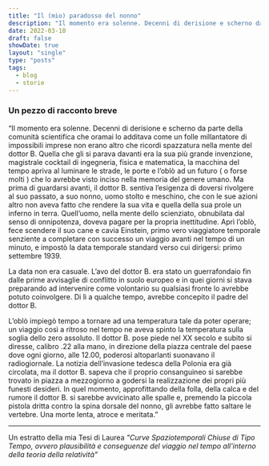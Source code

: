 ```yaml
---
title: "Il (mio) paradosso del nonno"
description: "Il momento era solenne. Decenni di derisione e scherno da parte della comunità scientifica che oramai lo additava come un folle millantatore di impossibili imprese non erano altro che ricordi spazzatura nella mente del dottor B..."
date: 2022-03-10
draft: false
showDate: true
layout: "single"
type: "posts"
tags:
  - blog
  - storie
---
```

### Un pezzo di racconto breve

“Il momento era solenne. Decenni di derisione e scherno da parte della comunità scientifica che oramai lo additava come un folle millantatore di impossibili imprese non erano altro che ricordi spazzatura nella mente del dottor B. Quella che gli si parava davanti era la sua più grande invenzione, magistrale cocktail di ingegneria, fisica e matematica, la macchina del tempo apriva al luminare le strade, le porte e l’oblò ad un futuro ( o forse molti ) che lo avrebbe visto inciso nella memoria del genere umano. Ma prima di guardarsi avanti, il dottor B. sentiva l’esigenza di doversi rivolgere al suo passato, a suo nonno, uomo stolto e meschino, che con le sue azioni altro non aveva fatto che rendere la sua vita e quella della sua prole un inferno in terra. Quell’uomo, nella mente dello scienziato, obnubilata dal senso di onnipotenza, doveva pagare per la propria inettitudine. Aprì l’oblò, fece scendere il suo cane e cavia Einstein, primo vero viaggiatore temporale senziente a completare con successo un viaggio avanti nel tempo di un minuto, e impostò la data temporale standard verso cui dirigersi: primo settembre 1939.

La data non era casuale. L’avo del dottor B. era stato un guerrafondaio fin dalle prime avvisaglie di conflitto in suolo europeo e in quei giorni si stava preparando ad intervenire come volontario su qualsiasi fronte lo avrebbe potuto coinvolgere. Di lì a qualche tempo, avrebbe concepito il padre del dottor B.

L’oblò impiegò tempo a tornare ad una temperatura tale da poter operare; un viaggio così a ritroso nel tempo ne aveva spinto la temperatura sulla soglia dello zero assoluto. Il dottor B. pose piede nel XX secolo e subito si diresse, calibro .22 alla mano, in direzione della piazza centrale del paese dove ogni giorno, alle 12.00, poderosi altoparlanti suonavano il radiogiornale. La notizia dell’invasione tedesca della Polonia era già circolata, ma il dottor B. sapeva che il proprio consanguineo si sarebbe trovato in piazza a mezzogiorno a godersi la realizzazione dei propri più funesti desideri. In quel momento, approfittando della folla, della calca e del rumore il dottor B. si sarebbe avvicinato alle spalle e, premendo la piccola pistola dritta contro la spina dorsale del nonno, gli avrebbe fatto saltare le vertebre. Una morte lenta, atroce e meritata.”

---

Un estratto della mia Tesi di Laurea _"Curve Spaziotemporali Chiuse di Tipo Tempo, ovvero plausibilità e conseguenze del viaggio nel tempo all'interno della teoria della relatività"_
